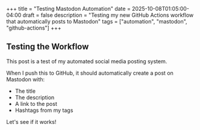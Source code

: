 +++
title = "Testing Mastodon Automation"
date = 2025-10-08T01:05:00-04:00
draft = false
description = "Testing my new GitHub Actions workflow that automatically
posts to Mastodon"
tags = ["automation", "mastodon", "github-actions"]
+++

## Testing the Workflow

This post is a test of my automated social media posting system.

When I push this to GitHub, it should automatically create a post on
Mastodon with:
- The title
- The description
- A link to the post
- Hashtags from my tags

Let's see if it works!
